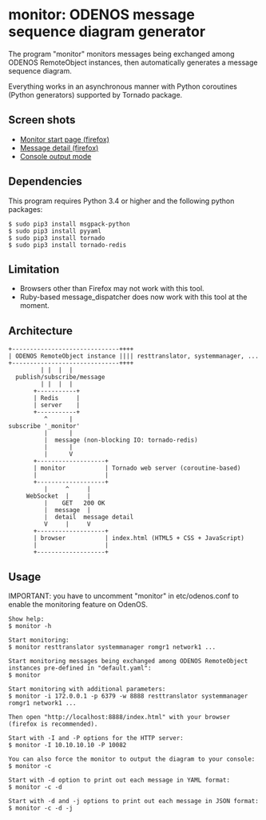 monitor: ODENOS message sequence diagram generator
==================================================

The program "monitor" monitors messages being exchanged among ODENOS RemoteObject instances, then automatically generates a message sequence diagram.

Everything works in an asynchronous manner with Python coroutines (Python generators) supported by Tornado package.

Screen shots
------------
- [Monitor start page (firefox)](doc/start.png)
- [Message detail (firefox)](doc/detail.png)
- [Console output mode](doc/console.png)

Dependencies
------------

This program requires Python 3.4 or higher and the following python packages:
```
$ sudo pip3 install msgpack-python
$ sudo pip3 install pyyaml
$ sudo pip3 install tornado
$ sudo pip3 install tornado-redis
```

Limitation
----------
- Browsers other than Firefox may not work with this tool.
- Ruby-based message_dispatcher does now work with this tool at the moment.


Architecture
------------
```
+------------------------------++++
| ODENOS RemoteObject instance |||| resttranslator, systemmanager, ...
+------------------------------++++
         | |  |  |
  publish/subscribe/message
         | |  |  |
       +-----------+
       | Redis     |
       | server    |
       +-----------+
          ^      |
subscribe '_monitor'
          |      |
          |  message (non-blocking IO: tornado-redis)
          |      |
          |      V
       +-------------------+
       | monitor           | Tornado web server (coroutine-based)
       |                   |
       +-------------------+
          |     ^     |
     WebSocket  |     |
          |    GET   200 OK
          |  message  |
          |  detail  message detail
          V     |     V
       +-------------------+
       | browser           | index.html (HTML5 + CSS + JavaScript)
       |                   |
       +-------------------+
```


Usage
-----

IMPORTANT: you have to uncomment "monitor" in etc/odenos.conf to enable the monitoring feature on OdenOS.

```
Show help:
$ monitor -h

Start monitoring:
$ monitor resttranslator systemmanager romgr1 network1 ...

Start monitoring messages being exchanged among ODENOS RemoteObject instances pre-defined in "default.yaml":
$ monitor

Start monitoring with additional parameters:
$ monitor -i 172.0.0.1 -p 6379 -w 8888 resttranslator systemmanager romgr1 network1 ...

Then open "http://localhost:8888/index.html" with your browser (firefox is recommended).

Start with -I and -P options for the HTTP server:
$ monitor -I 10.10.10.10 -P 10082

You can also force the monitor to output the diagram to your console:
$ monitor -c

Start with -d option to print out each message in YAML format:
$ monitor -c -d

Start with -d and -j options to print out each message in JSON format:
$ monitor -c -d -j
```
